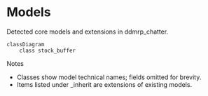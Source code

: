 # Models

Detected core models and extensions in ddmrp_chatter.

```mermaid
classDiagram
    class stock_buffer
```

Notes
- Classes show model technical names; fields omitted for brevity.
- Items listed under _inherit are extensions of existing models.
